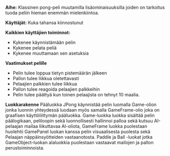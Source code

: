 ﻿**Aihe:** Klassinen pong-peli muutamilla lisäominaisuuksilla joiden on tarkoitus tuoda peliin hieman enemmän mielenkiintoa.


**Käyttäjät:**
Kuka tahansa kiinnostunut

**Kaikkien käyttäjien toiminnot:**

* Kykenee käynnistämään pelin
* Kykenee pelata peliä
* Kykenee muuttamaan sen asetuksia


**Vaatimukset pelille**

* Pelin tulee loppua tietyn pistemäärän jälkeen
* Pallon tulee liikkua oletettavasti
* Pelaajien palkkien tulee liikkua
* Pallon tulee reagoida pelaajien palkkeihin
* Pelin tulee päättyä kun toinen pelaajista on tehnyt 10 maalia.


**Luokkarakenne**
Pääluokka JPong käynnistää pelin luomalla Game-olion jonka luonnin yhteydessä luodaan myös samalla GameFrame-olio joka on graafisen käyttöliittymän pääluokka.
Game-luokka luokka sisältää pelin päälogikaan, peliloopin sekä luonnollisesti hallinnoi palloa sekä kutsuu AI-pelaajan mailaa liikuttavaa AI-oliota, GameFrame luokka puolestaan huolehtii GamePanel luokan kanssa pelin visuaalisesta puolesta sekä
Pelaajan näppäinsyötteiden vastaanotosta. Paddle ja Ball -luokat jotka GameObject-luokan alaluokkia puolestaan vastaavat mailojen ja pallon perustoiminnoista.